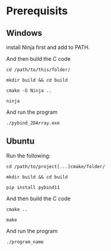 # Prerequisits 

## Windows 
install Ninja first and add to PATH.


And then build the C code
```
cd /path/to/this/folder/

mkdir build && cd build

cmake -G Ninja ..

ninja
```

And run the program
```
./pybind_2DArray.exe 
```

## Ubuntu

Run the following: 
```
cd /path/to/project[...]cmake/folder/

mkdir build && cd build

pip install pybind11
```
And then build the C code
```
cmake ..

make
```

And run the program
```
./program_name
```
